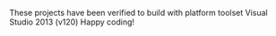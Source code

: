 These projects have been verified to build with platform toolset Visual Studio 2013 (v120)
Happy coding!
